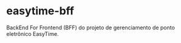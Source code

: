 # easytime-bff
BackEnd For Frontend (BFF) do projeto de gerenciamento de ponto eletrônico EasyTime.
